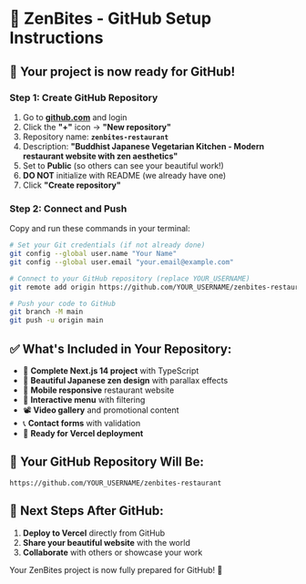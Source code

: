 # 🌸 ZenBites - GitHub Setup Instructions

## 🚀 Your project is now ready for GitHub!

### Step 1: Create GitHub Repository
1. Go to **[github.com](https://github.com)** and login
2. Click the **"+"** icon → **"New repository"**
3. Repository name: **`zenbites-restaurant`**
4. Description: **"Buddhist Japanese Vegetarian Kitchen - Modern restaurant website with zen aesthetics"**
5. Set to **Public** (so others can see your beautiful work!)
6. **DO NOT** initialize with README (we already have one)
7. Click **"Create repository"**

### Step 2: Connect and Push
Copy and run these commands in your terminal:

```bash
# Set your Git credentials (if not already done)
git config --global user.name "Your Name"
git config --global user.email "your.email@example.com"

# Connect to your GitHub repository (replace YOUR_USERNAME)
git remote add origin https://github.com/YOUR_USERNAME/zenbites-restaurant.git

# Push your code to GitHub
git branch -M main
git push -u origin main
```

## ✅ What's Included in Your Repository:
- 🏮 **Complete Next.js 14 project** with TypeScript
- 🌸 **Beautiful Japanese zen design** with parallax effects
- 📱 **Mobile responsive** restaurant website
- 🍱 **Interactive menu** with filtering
- 📽️ **Video gallery** and promotional content
- 📞 **Contact forms** with validation
- 🚀 **Ready for Vercel deployment**

## 🔗 Your GitHub Repository Will Be:
`https://github.com/YOUR_USERNAME/zenbites-restaurant`

## 🌿 Next Steps After GitHub:
1. **Deploy to Vercel** directly from GitHub
2. **Share your beautiful website** with the world
3. **Collaborate** with others or showcase your work

Your ZenBites project is now fully prepared for GitHub! 🎋